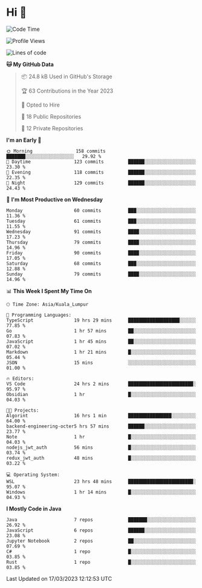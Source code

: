 <h1>Hi 👋</h1>

<!--START_SECTION:waka-->
![Code Time](http://img.shields.io/badge/Code%20Time-78%20hrs%209%20mins-blue)

![Profile Views](http://img.shields.io/badge/Profile%20Views-32-blue)

![Lines of code](https://img.shields.io/badge/From%20Hello%20World%20I%27ve%20Written-653.0%20thousand%20lines%20of%20code-blue)

**🐱 My GitHub Data** 

> 📦 24.8 kB Used in GitHub's Storage 
 > 
> 🏆 63 Contributions in the Year 2023
 > 
> 💼 Opted to Hire
 > 
> 📜 18 Public Repositories 
 > 
> 🔑 12 Private Repositories 
 > 
**I'm an Early 🐤** 

```text
🌞 Morning                158 commits         ███████░░░░░░░░░░░░░░░░░░   29.92 % 
🌆 Daytime                123 commits         ██████░░░░░░░░░░░░░░░░░░░   23.30 % 
🌃 Evening                118 commits         ██████░░░░░░░░░░░░░░░░░░░   22.35 % 
🌙 Night                  129 commits         ██████░░░░░░░░░░░░░░░░░░░   24.43 % 
```
📅 **I'm Most Productive on Wednesday** 

```text
Monday                   60 commits          ███░░░░░░░░░░░░░░░░░░░░░░   11.36 % 
Tuesday                  61 commits          ███░░░░░░░░░░░░░░░░░░░░░░   11.55 % 
Wednesday                91 commits          ████░░░░░░░░░░░░░░░░░░░░░   17.23 % 
Thursday                 79 commits          ████░░░░░░░░░░░░░░░░░░░░░   14.96 % 
Friday                   90 commits          ████░░░░░░░░░░░░░░░░░░░░░   17.05 % 
Saturday                 68 commits          ███░░░░░░░░░░░░░░░░░░░░░░   12.88 % 
Sunday                   79 commits          ████░░░░░░░░░░░░░░░░░░░░░   14.96 % 
```


📊 **This Week I Spent My Time On** 

```text
🕑︎ Time Zone: Asia/Kuala_Lumpur

💬 Programming Languages: 
TypeScript               19 hrs 29 mins      ███████████████████░░░░░░   77.85 % 
Go                       1 hr 57 mins        ██░░░░░░░░░░░░░░░░░░░░░░░   07.83 % 
JavaScript               1 hr 45 mins        ██░░░░░░░░░░░░░░░░░░░░░░░   07.02 % 
Markdown                 1 hr 21 mins        █░░░░░░░░░░░░░░░░░░░░░░░░   05.44 % 
JSON                     15 mins             ░░░░░░░░░░░░░░░░░░░░░░░░░   01.00 % 

🔥 Editors: 
VS Code                  24 hrs 2 mins       ████████████████████████░   95.97 % 
Obsidian                 1 hr                █░░░░░░░░░░░░░░░░░░░░░░░░   04.03 % 

🐱‍💻 Projects: 
Algorint                 16 hrs 1 min        ████████████████░░░░░░░░░   64.00 % 
backend-engineering-octer5 hrs 57 mins       ██████░░░░░░░░░░░░░░░░░░░   23.77 % 
Note                     1 hr                █░░░░░░░░░░░░░░░░░░░░░░░░   04.03 % 
nodejs_jwt_auth          56 mins             █░░░░░░░░░░░░░░░░░░░░░░░░   03.74 % 
redux_jwt_auth           48 mins             █░░░░░░░░░░░░░░░░░░░░░░░░   03.22 % 

💻 Operating System: 
WSL                      23 hrs 48 mins      ████████████████████████░   95.07 % 
Windows                  1 hr 14 mins        █░░░░░░░░░░░░░░░░░░░░░░░░   04.93 % 
```

**I Mostly Code in Java** 

```text
Java                     7 repos             ███████░░░░░░░░░░░░░░░░░░   26.92 % 
JavaScript               6 repos             ██████░░░░░░░░░░░░░░░░░░░   23.08 % 
Jupyter Notebook         2 repos             ██░░░░░░░░░░░░░░░░░░░░░░░   07.69 % 
C#                       1 repo              █░░░░░░░░░░░░░░░░░░░░░░░░   03.85 % 
Rust                     1 repo              █░░░░░░░░░░░░░░░░░░░░░░░░   03.85 % 
```




 Last Updated on 17/03/2023 12:12:53 UTC
<!--END_SECTION:waka-->
